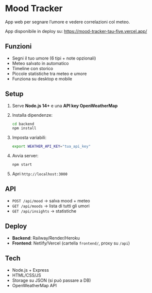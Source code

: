 # Mood Tracker

App web per segnare l’umore e vedere correlazioni col meteo.

App disponibile in deploy su: https://mood-tracker-tau-five.vercel.app/
## Funzioni

* Segni il tuo umore (6 tipi + note opzionali)
* Meteo salvato in automatico
* Timeline con storico
* Piccole statistiche tra meteo e umore
* Funziona su desktop e mobile

## Setup

1. Serve **Node.js 14+** e una **API key OpenWeatherMap**
2. Installa dipendenze:

   ```bash
   cd backend
   npm install
   ```
3. Imposta variabili:

   ```bash
   export WEATHER_API_KEY="tua_api_key"
   ```
4. Avvia server:

   ```bash
   npm start
   ```
5. Apri `http://localhost:3000`

## API

* `POST /api/mood` → salva mood + meteo
* `GET /api/moods` → lista di tutti gli umori
* `GET /api/insights` → statistiche

## Deploy

* **Backend**: Railway/Render/Heroku
* **Frontend**: Netlify/Vercel (cartella `frontend/`, proxy su `/api`)

## Tech

* Node.js + Express
* HTML/CSS/JS
* Storage su JSON (si può passare a DB)
* OpenWeatherMap API
